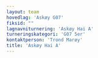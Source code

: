 ```yaml
---
layout: team
hovedlag: 'Askøy G07'
fiksid: ""
lagnavniturnering: 'Askøy Hai A'
turneringskategori: 'G07 5er'
kontaktperson: 'Trond Marøy'
title: 'Askøy Hai A'
---
```

